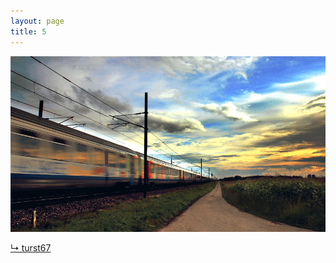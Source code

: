 ```yaml
---
layout: page
title: 5
---
```


<img src="https://raw.githubusercontent.com/qrush/gifs/master/gifs/5.gif" />

<a href="http://turst67.deviantart.com/art/GIF-Sunset-train-400370002">&#8627; turst67</a>
